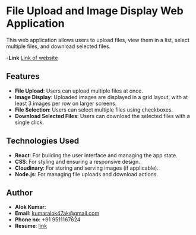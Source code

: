 # File Upload and Image Display Web Application

This web application allows users to upload files, view them in a list, select multiple files, and download selected files. 

-**Link** [Link of website](https://multi-uploader-frontend.onrender.com/)


## Features

- **File Upload**: Users can upload multiple files at once.
- **Image Display**: Uploaded images are displayed in a grid layout, with at least 3 images per row on larger screens.
- **File Selection**: Users can select multiple files using checkboxes.
- **Download Selected Files**: Users can download the selected files with a single click.

## Technologies Used

- **React**: For building the user interface and managing the app state.
- **CSS**: For styling and ensuring a responsive design.
- **Cloudinary**: For storing and serving images (if applicable).
- **Node.js**: For managing file uploads and download actions.

## Author

- **Alok Kumar**: 
- **Email**: kumaralok47ak@gmail.com
- **Phone no**: +91 9511167624
- **Resume**: [link](https://drive.google.com/file/d/19iSTBAGuAE17yso7IdYyMguuMlXMw1S1/view?usp=sharing )

